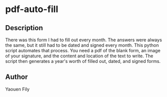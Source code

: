 # pdf-auto-fill

## Description

There was this form I had to fill out every month. The answers were always the same, but it still had to be dated and signed every month. This python script automates that process. You need a pdf of the blank form, an image of your signature, and the content and location of the text to write. The script then generates a year's worth of filled out, dated, and signed forms.

## Author

Yaouen Fily